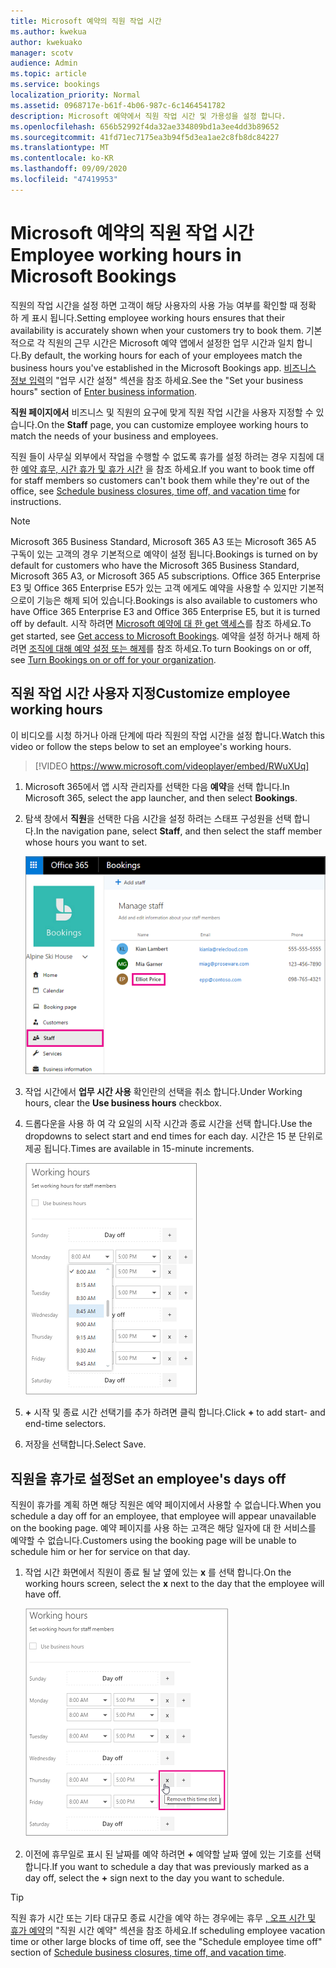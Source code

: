 ```yaml
---
title: Microsoft 예약의 직원 작업 시간
ms.author: kwekua
author: kwekuako
manager: scotv
audience: Admin
ms.topic: article
ms.service: bookings
localization_priority: Normal
ms.assetid: 0968717e-b61f-4b06-987c-6c1464541782
description: Microsoft 예약에서 직원 작업 시간 및 가용성을 설정 합니다.
ms.openlocfilehash: 656b52992f4da32ae334809bd1a3ee4dd3b89652
ms.sourcegitcommit: 41fd71ec7175ea3b94f5d3ea1ae2c8fb8dc84227
ms.translationtype: MT
ms.contentlocale: ko-KR
ms.lasthandoff: 09/09/2020
ms.locfileid: "47419953"
---
```

# <a name="employee-working-hours-in-microsoft-bookings"></a><span data-ttu-id="8098e-103">Microsoft 예약의 직원 작업 시간</span><span class="sxs-lookup"><span data-stu-id="8098e-103">Employee working hours in Microsoft Bookings</span></span>

<span data-ttu-id="8098e-104">직원의 작업 시간을 설정 하면 고객이 해당 사용자의 사용 가능 여부를 확인할 때 정확 하 게 표시 됩니다.</span><span class="sxs-lookup"><span data-stu-id="8098e-104">Setting employee working hours ensures that their availability is accurately shown when your customers try to book them.</span></span> <span data-ttu-id="8098e-105">기본적으로 각 직원의 근무 시간은 Microsoft 예약 앱에서 설정한 업무 시간과 일치 합니다.</span><span class="sxs-lookup"><span data-stu-id="8098e-105">By default, the working hours for each of your employees match the business hours you've established in the Microsoft Bookings app.</span></span> <span data-ttu-id="8098e-106">[비즈니스 정보 입력](enter-business-information.md#set-your-business-hours)의 "업무 시간 설정" 섹션을 참조 하세요.</span><span class="sxs-lookup"><span data-stu-id="8098e-106">See the "Set your business hours" section of [Enter business information](enter-business-information.md#set-your-business-hours).</span></span>

<span data-ttu-id="8098e-107">**직원 페이지에서** 비즈니스 및 직원의 요구에 맞게 직원 작업 시간을 사용자 지정할 수 있습니다.</span><span class="sxs-lookup"><span data-stu-id="8098e-107">On the **Staff** page, you can customize employee working hours to match the needs of your business and employees.</span></span>

<span data-ttu-id="8098e-108">직원 들이 사무실 외부에서 작업을 수행할 수 없도록 휴가를 설정 하려는 경우 지침에 대 한 [예약 휴무, 시간 휴가 및 휴가 시간](schedule-closures-time-off-vacation.md) 을 참조 하세요.</span><span class="sxs-lookup"><span data-stu-id="8098e-108">If you want to book time off for staff members so customers can't book them while they're out of the office, see [Schedule business closures, time off, and vacation time](schedule-closures-time-off-vacation.md) for instructions.</span></span>

> [!NOTE]
> <span data-ttu-id="8098e-109">Microsoft 365 Business Standard, Microsoft 365 A3 또는 Microsoft 365 A5 구독이 있는 고객의 경우 기본적으로 예약이 설정 됩니다.</span><span class="sxs-lookup"><span data-stu-id="8098e-109">Bookings is turned on by default for customers who have the Microsoft 365 Business Standard, Microsoft 365 A3, or Microsoft 365 A5 subscriptions.</span></span> <span data-ttu-id="8098e-110">Office 365 Enterprise E3 및 Office 365 Enterprise E5가 있는 고객 에게도 예약을 사용할 수 있지만 기본적으로이 기능은 해제 되어 있습니다.</span><span class="sxs-lookup"><span data-stu-id="8098e-110">Bookings is also available to customers who have Office 365 Enterprise E3 and Office 365 Enterprise E5, but it is turned off by default.</span></span> <span data-ttu-id="8098e-111">시작 하려면 [Microsoft 예약에 대 한 get 액세스](get-access.md)를 참조 하세요.</span><span class="sxs-lookup"><span data-stu-id="8098e-111">To get started, see [Get access to Microsoft Bookings](get-access.md).</span></span> <span data-ttu-id="8098e-112">예약을 설정 하거나 해제 하려면 [조직에 대해 예약 설정 또는 해제](turn-bookings-on-or-off.md)를 참조 하세요.</span><span class="sxs-lookup"><span data-stu-id="8098e-112">To turn Bookings on or off, see [Turn Bookings on or off for your organization](turn-bookings-on-or-off.md).</span></span>

## <a name="customize-employee-working-hours"></a><span data-ttu-id="8098e-113">직원 작업 시간 사용자 지정</span><span class="sxs-lookup"><span data-stu-id="8098e-113">Customize employee working hours</span></span>

<span data-ttu-id="8098e-114">이 비디오를 시청 하거나 아래 단계에 따라 직원의 작업 시간을 설정 합니다.</span><span class="sxs-lookup"><span data-stu-id="8098e-114">Watch this video or follow the steps below to set an employee's working hours.</span></span>

> [!VIDEO https://www.microsoft.com/videoplayer/embed/RWuXUq]

1. <span data-ttu-id="8098e-115">Microsoft 365에서 앱 시작 관리자를 선택한 다음 **예약**을 선택 합니다.</span><span class="sxs-lookup"><span data-stu-id="8098e-115">In Microsoft 365, select the app launcher, and then select **Bookings**.</span></span>

1. <span data-ttu-id="8098e-116">탐색 창에서 **직원**을 선택한 다음 시간을 설정 하려는 스태프 구성원을 선택 합니다.</span><span class="sxs-lookup"><span data-stu-id="8098e-116">In the navigation pane, select **Staff**, and then select the staff member whose hours you want to set.</span></span>

   ![이름이 강조 표시 된 예약 직원 화면 이미지](../media/bookings-staff-name-highlight.png)

1. <span data-ttu-id="8098e-118">작업 시간에서 **업무 시간 사용** 확인란의 선택을 취소 합니다.</span><span class="sxs-lookup"><span data-stu-id="8098e-118">Under Working hours, clear the **Use business hours** checkbox.</span></span>

1. <span data-ttu-id="8098e-119">드롭다운을 사용 하 여 각 요일의 시작 시간과 종료 시간을 선택 합니다.</span><span class="sxs-lookup"><span data-stu-id="8098e-119">Use the dropdowns to select start and end times for each day.</span></span> <span data-ttu-id="8098e-120">시간은 15 분 단위로 제공 됩니다.</span><span class="sxs-lookup"><span data-stu-id="8098e-120">Times are available in 15-minute increments.</span></span>

   ![예약 직원 작업 시간 화면 이미지](../media/bookings-staff-hours.png)

1. <span data-ttu-id="8098e-122">**+** 시작 및 종료 시간 선택기를 추가 하려면 클릭 합니다.</span><span class="sxs-lookup"><span data-stu-id="8098e-122">Click **+** to add start- and end-time selectors.</span></span>

1. <span data-ttu-id="8098e-123">저장을 선택합니다.</span><span class="sxs-lookup"><span data-stu-id="8098e-123">Select Save.</span></span>

## <a name="set-an-employees-days-off"></a><span data-ttu-id="8098e-124">직원을 휴가로 설정</span><span class="sxs-lookup"><span data-stu-id="8098e-124">Set an employee's days off</span></span>

<span data-ttu-id="8098e-125">직원이 휴가를 계획 하면 해당 직원은 예약 페이지에서 사용할 수 없습니다.</span><span class="sxs-lookup"><span data-stu-id="8098e-125">When you schedule a day off for an employee, that employee will appear unavailable on the booking page.</span></span> <span data-ttu-id="8098e-126">예약 페이지를 사용 하는 고객은 해당 일자에 대 한 서비스를 예약할 수 없습니다.</span><span class="sxs-lookup"><span data-stu-id="8098e-126">Customers using the booking page will be unable to schedule him or her for service on that day.</span></span>

1. <span data-ttu-id="8098e-127">작업 시간 화면에서 직원이 종료 될 날 옆에 있는 **x** 를 선택 합니다.</span><span class="sxs-lookup"><span data-stu-id="8098e-127">On the working hours screen, select the **x** next to the day that the employee will have off.</span></span>

   ![X 단추를 클릭할 때의 예약 직원 작업 시간 화면 이미지](../media/bookings-staff-time-off.png)

1. <span data-ttu-id="8098e-129">이전에 휴무일로 표시 된 날짜를 예약 하려면 **+** 예약할 날짜 옆에 있는 기호를 선택 합니다.</span><span class="sxs-lookup"><span data-stu-id="8098e-129">If you want to schedule a day that was previously marked as a day off, select the **+** sign next to the day you want to schedule.</span></span>

> [!TIP]
> <span data-ttu-id="8098e-130">직원 휴가 시간 또는 기타 대규모 종료 시간을 예약 하는 경우에는 휴무 [, 오프 시간 및 휴가 예약](schedule-closures-time-off-vacation.md#schedule-employee-time-off)의 "직원 시간 예약" 섹션을 참조 하세요.</span><span class="sxs-lookup"><span data-stu-id="8098e-130">If scheduling employee vacation time or other large blocks of time off, see the "Schedule employee time off" section of [Schedule business closures, time off, and vacation time](schedule-closures-time-off-vacation.md#schedule-employee-time-off).</span></span>
